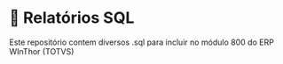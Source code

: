 # 📑 Relatórios SQL

Este repositório contem diversos .sql para incluir no módulo 800 do ERP WInThor (TOTVS)

